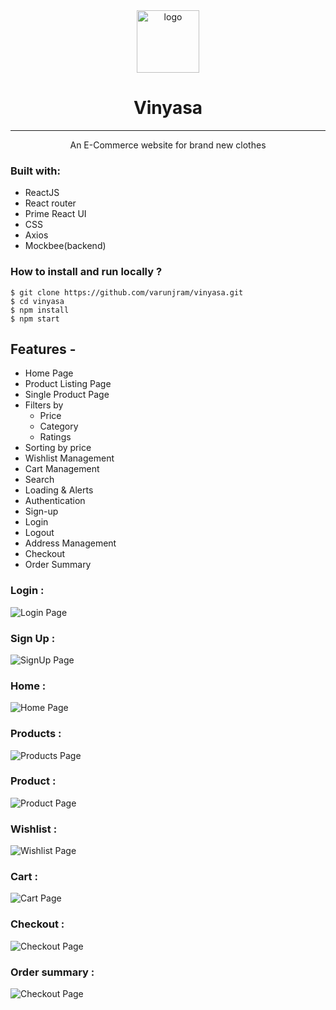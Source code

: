 <div align="center">
  <img src="https://raw.githubusercontent.com/varunjram/vinyasa/main/public/assets/images/logo/logo-small.jpg?token=GHSAT0AAAAAACC2GSMVC5DNKR3U4Y7HR5LQZD4QOOQ" height="100" width="100" alt="logo"/>
  
# Vinyasa
---
  An E-Commerce website for brand new clothes
</div>

### Built with:

- ReactJS
- React router
- Prime React UI
- CSS
- Axios
- Mockbee(backend)

### How to install and run locally ?

```
$ git clone https://github.com/varunjram/vinyasa.git
$ cd vinyasa
$ npm install
$ npm start
```

## Features -

- Home Page
- Product Listing Page
- Single Product Page
- Filters by
  - Price
  - Category
  - Ratings
- Sorting by price
- Wishlist Management
- Cart Management
- Search
- Loading & Alerts
- Authentication
- Sign-up
- Login
- Logout
- Address Management
- Checkout
- Order Summary

<!-- #### Demo -  -->

### Login :

![Login Page](/public/assets/images/login.png)

### Sign Up :

![SignUp Page](/public/assets/images/signUp.png)

### Home :

![Home Page](/public/assets/images/Home.png)

### Products :

![Products Page](/public/assets/images/Products.png)

### Product :

![Product Page](/public/assets/images/product.png)

### Wishlist :

![Wishlist Page](/public/assets/images/wishlist.png)

### Cart :

![Cart Page](/public/assets/images/cart.png)

### Checkout :

![Checkout Page](/public/assets/images/checkout.png)

### Order summary :

![Checkout Page](/public/assets/images/orderSummary.png)
